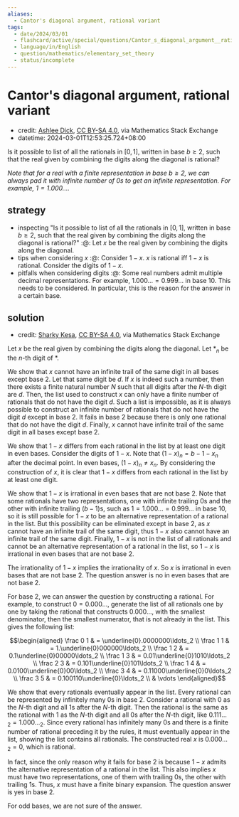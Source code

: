 ```yaml
---
aliases:
  - Cantor's diagonal argument, rational variant
tags:
  - date/2024/03/01
  - flashcard/active/special/questions/Cantor_s_diagonal_argument__rational_variant
  - language/in/English
  - question/mathematics/elementary_set_theory
  - status/incomplete
---
```


# Cantor's diagonal argument, rational variant

- credit: [Ashlee Dick](https://math.stackexchange.com/q/4833515), [CC BY-SA 4.0](https://creativecommons.org/licenses/by-sa/4.0/), via Mathematics Stack Exchange
- datetime: 2024-03-01T12:53:25.724+08:00

Is it possible to list of all the rationals in $[0, 1]$, written in base $b \ge 2$, such that the real given by combining the digits along the diagonal is rational?

_Note that for a real with a finite representation in base $b \ge 2$, we can always pad it with infinite number of 0s to get an infinite representation. For example, $1 = 1.000\ldots$._

## strategy

- inspecting "Is it possible to list of all the rationals in $[0, 1]$, written in base $b \ge 2$, such that the real given by combining the digits along the diagonal is rational?" :@: Let $x$ be the real given by combining the digits along the diagonal. <!--SR:!2024-11-19,88,270-->
- tips when considering $x$ :@: Consider $1 - x$. $x$ is rational iff $1 - x$ is rational. Consider the digits of $1 - x$. <!--SR:!2025-01-16,140,290-->
- pitfalls when considering digits :@: Some real numbers admit multiple decimal representations. For example, $1.000\ldots = 0.999\ldots$ in base 10. This needs to be considered. In particular, this is the reason for the answer in a certain base. <!--SR:!2025-07-01,233,270-->

## solution

- credit: [Sharky Kesa](https://math.stackexchange.com/a/4833531), [CC BY-SA 4.0](https://creativecommons.org/licenses/by-sa/4.0/), via Mathematics Stack Exchange

Let $x$ be the real given by combining the digits along the diagonal. Let $*_n$ be the $n$-th digit of $*$.

We show that $x$ cannot have an infinite trail of the same digit in all bases except base 2. Let that same digit be $d$. If $x$ is indeed such a number, then there exists a finite natural number $N$ such that all digits after the $N$-th digit are $d$. Then, the list used to construct $x$ can only have a finite number of rationals that do not have the digit $d$. Such a list is impossible, as it is always possible to construct an infinite number of rationals that do not have the digit $d$ except in base 2. It fails in base 2 because there is only one rational that do not have the digit $d$. Finally, $x$ cannot have infinite trail of the same digit in all bases except base 2.

We show that $1 - x$ differs from each rational in the list by at least one digit in even bases. Consider the digits of $1 - x$. Note that $(1 - x)_n = b - 1 - x_n$ after the decimal point. In even bases, $(1 - x)_n \ne x_n$. By considering the construction of $x$, it is clear that $1 - x$ differs from each rational in the list by at least one digit.

We show that $1 - x$ is irrational in even bases that are not base 2. Note that some rationals have two representations, one with infinite trailing 0s and the other with infinite trailing $(b - 1)$<!-- LaTeX separator -->s, such as $1 = 1.000\ldots = 0.999\ldots$ in base 10, so it is still possible for $1 - x$ to be an alternative representation of a rational in the list. But this possibility can be eliminated except in base 2, as $x$ cannot have an infinite trail of the same digit, thus $1 - x$ also cannot have an infinite trail of the same digit. Finally, $1 - x$ is not in the list of all rationals and cannot be an alternative representation of a rational in the list, so $1 - x$ is irrational in even bases that are not base 2.

The irrationality of $1 - x$ implies the irrationality of $x$. So $x$ is irrational in even bases that are not base 2. The question answer is no in even bases that are not base 2.

For base 2, we can answer the question by constructing a rational. For example, to construct $0 = 0.000\ldots$, generate the list of all rationals one by one by taking the rational that constructs $0.000\ldots$, with the smallest denominator, then the smallest numerator, that is not already in the list. This gives the following list:

$$\begin{aligned}
\frac 0 1 & = \underline{0}.0000000\ldots_2 \\
\frac 1 1 & = 1.\underline{0}000000\ldots_2 \\
\frac 1 2 & = 0.1\underline{0}00000\ldots_2 \\
\frac 1 3 & = 0.01\underline{0}1010\ldots_2 \\
\frac 2 3 & = 0.101\underline{0}101\ldots_2 \\
\frac 1 4 & = 0.0100\underline{0}00\ldots_2 \\
\frac 3 4 & = 0.11000\underline{0}0\ldots_2 \\
\frac 3 5 & = 0.100110\underline{0}\ldots_2 \\
& \vdots
\end{aligned}$$

We show that every rationals eventually appear in the list. Every rational can be represented by infinitely many 0s in base 2. Consider a rational with 0 as the $N$-th digit and all 1s after the $N$-th digit. Then the rational is the same as the rational with 1 as the $N$-th digit and all 0s after the $N$-th digit, like $0.111\ldots_2 = 1.000\ldots_2$. Since every rational has infinitely many 0s and there is a finite number of rational preceding it by the rules, it must eventually appear in the list, showing the list contains all rationals. The constructed real $x$ is $0.000\ldots_2 = 0$, which is rational.

In fact, since the only reason why it fails for base 2 is because $1 - x$ admits the alternative representation of a rational in the list. This also implies $x$ must have two representations, one of them with trailing 0s, the other with trailing 1s. Thus, $x$ must have a finite binary expansion. The question answer is yes in base 2.

For odd bases, we are not sure of the answer.
